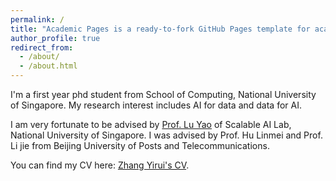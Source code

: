 ```yaml
---
permalink: /
title: "Academic Pages is a ready-to-fork GitHub Pages template for academic personal websites"
author_profile: true
redirect_from: 
  - /about/
  - /about.html
---
```


I'm a first year phd student from School of Computing, National University of Singapore. My research interest includes AI for data and data for AI.

I am very fortunate to be advised by [Prof. Lu Yao](https://yao.lu/) of Scalable AI Lab, National University of Singapore. I was advised by Prof. Hu Linmei and Prof. Li jie from Beijing University of Posts and Telecommunications.

You can find my CV here: [Zhang Yirui's CV](../assets/Curriculum_Vitae.pdf).
